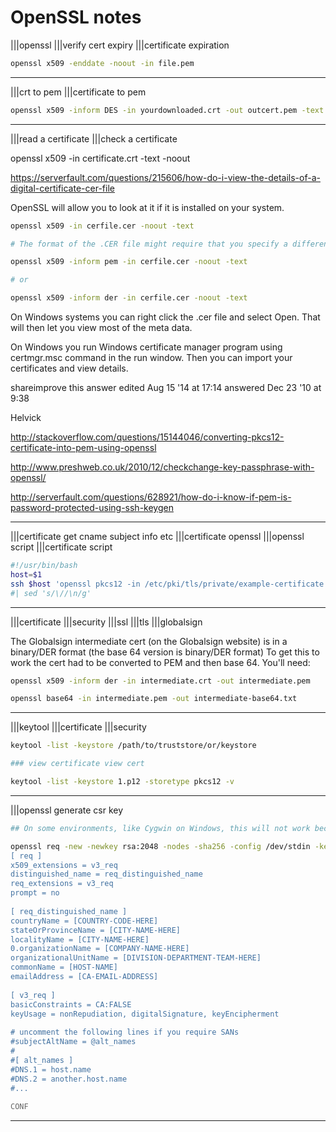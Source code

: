 # OpenSSL notes

|||openssl
|||verify cert expiry 
|||certificate expiration

```bash
openssl x509 -enddate -noout -in file.pem
```

---

|||crt to pem
|||certificate to pem

```bash
openssl x509 -inform DES -in yourdownloaded.crt -out outcert.pem -text
```

---

|||read a certificate
|||check a certificate

openssl x509 -in certificate.crt -text -noout

<https://serverfault.com/questions/215606/how-do-i-view-the-details-of-a-digital-certificate-cer-file>

OpenSSL will allow you to look at it if it is installed on your system.

```bash
openssl x509 -in cerfile.cer -noout -text

# The format of the .CER file might require that you specify a different encoding format to be explicitly called out.

openssl x509 -inform pem -in cerfile.cer -noout -text

# or

openssl x509 -inform der -in cerfile.cer -noout -text
```

On Windows systems you can right click the .cer file and select Open. That will then let you view most of the meta data.

On Windows you run Windows certificate manager program using certmgr.msc command in the run window. Then you can import your certificates and view details.

shareimprove this answer
edited Aug 15 '14 at 17:14
answered Dec 23 '10 at 9:38

Helvick


<http://stackoverflow.com/questions/15144046/converting-pkcs12-certificate-into-pem-using-openssl>

<http://www.preshweb.co.uk/2010/12/checkchange-key-passphrase-with-openssl/>

<http://serverfault.com/questions/628921/how-do-i-know-if-pem-is-password-protected-using-ssh-keygen>

---

|||certificate get cname subject info etc
|||certificate openssl
|||openssl script
|||certificate script

```bash
#!/usr/bin/bash
host=$1
ssh $host 'openssl pkcs12 -in /etc/pki/tls/private/example-certificate.p12 -nodes -nokeys -password pass:example-password | openssl x509 -subject -noout -startdate -enddate'
#| sed 's/\//\n/g'
```

---

|||certificate
|||security
|||ssl
|||tls
|||globalsign

The Globalsign intermediate cert (on the Globalsign website) is in a binary/DER format (the base 64 version is binary/DER format)
To get this to work the cert had to be converted to PEM and then base 64. You'll need:

```bash
openssl x509 -inform der -in intermediate.crt -out intermediate.pem

openssl base64 -in intermediate.pem -out intermediate-base64.txt
```

---

|||keytool
|||certificate
|||security

```bash
keytool -list -keystore /path/to/truststore/or/keystore

### view certificate view cert

keytool -list -keystore 1.p12 -storetype pkcs12 -v
```

---

|||openssl generate csr key

```bash
## On some environments, like Cygwin on Windows, this will not work because of the use of /dev/stdin. In this case save the config to a file (all but the first and last lines) and specify that file as the -config parameter.

openssl req -new -newkey rsa:2048 -nodes -sha256 -config /dev/stdin -keyout [HOST-NAME].key -out [HOST-NAME].csr <<CONF
[ req ]
x509_extensions = v3_req
distinguished_name = req_distinguished_name
req_extensions = v3_req
prompt = no
 
[ req_distinguished_name ]
countryName = [COUNTRY-CODE-HERE]
stateOrProvinceName = [CITY-NAME-HERE]
localityName = [CITY-NAME-HERE]
0.organizationName = [COMPANY-NAME-HERE]
organizationalUnitName = [DIVISION-DEPARTMENT-TEAM-HERE]
commonName = [HOST-NAME]
emailAddress = [CA-EMAIL-ADDRESS]
 
[ v3_req ]
basicConstraints = CA:FALSE
keyUsage = nonRepudiation, digitalSignature, keyEncipherment
 
# uncomment the following lines if you require SANs
#subjectAltName = @alt_names
#
#[ alt_names ]
#DNS.1 = host.name
#DNS.2 = another.host.name
#...
 
CONF
```

---
